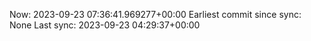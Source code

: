 Now: 2023-09-23 07:36:41.969277+00:00 Earliest commit since sync: None Last sync: 2023-09-23 04:29:37+00:00
